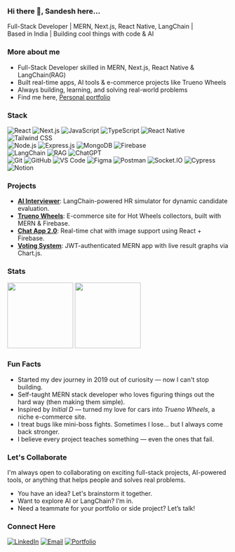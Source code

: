 ### Hi there 👋, Sandesh here...

Full-Stack Developer | MERN, Next.js, React Native, LangChain |<br/>
Based in India | Building cool things with code & AI  

### More about me
- Full-Stack Developer skilled in MERN, Next.js, React Native & LangChain(RAG)
- Built real-time apps, AI tools & e-commerce projects like Trueno Wheels
- Always building, learning, and solving real-world problems
- Find me here, [Personal portfolio](sandeshlawhale.vercel.app)


### Stack
![React](https://img.shields.io/badge/React-61DAFB?style=flat&logo=react&logoColor=black)
![Next.js](https://img.shields.io/badge/Next.js-000000?style=flat&logo=next.js)
![JavaScript](https://img.shields.io/badge/JavaScript-F7DF1E?style=flat&logo=javascript&logoColor=black)
![TypeScript](https://img.shields.io/badge/TypeScript-3178C6?style=flat&logo=typescript&logoColor=white)
![React Native](https://img.shields.io/badge/React_Native-61DAFB?style=flat&logo=react&logoColor=black)
![Tailwind CSS](https://img.shields.io/badge/Tailwind_CSS-38B2AC?style=flat&logo=tailwind-css&logoColor=white)</br>
![Node.js](https://img.shields.io/badge/Node.js-339933?style=flat&logo=nodedotjs&logoColor=white)
![Express.js](https://img.shields.io/badge/Express.js-000000?style=flat&logo=express&logoColor=white)
![MongoDB](https://img.shields.io/badge/MongoDB-47A248?style=flat&logo=mongodb&logoColor=white)
![Firebase](https://img.shields.io/badge/Firebase-FFCA28?style=flat&logo=firebase&logoColor=black)</br>
![LangChain](https://img.shields.io/badge/LangChain-000000?style=flat&logo=openai&logoColor=white)
![RAG](https://img.shields.io/badge/RAG-grey?style=flat&logo=openai&logoColor=white)
![ChatGPT](https://img.shields.io/badge/ChatGPT-1A1A1A?style=flat&logo=openai&logoColor=white)</br>
![Git](https://img.shields.io/badge/Git-F05032?style=flat&logo=git&logoColor=white)
![GitHub](https://img.shields.io/badge/GitHub-181717?style=flat&logo=github)
![VS Code](https://img.shields.io/badge/VS_Code-007ACC?style=flat&logo=visual-studio-code&logoColor=white)
![Figma](https://img.shields.io/badge/Figma-F24E1E?style=flat&logo=figma&logoColor=white)
![Postman](https://img.shields.io/badge/Postman-FF6C37?style=flat&logo=postman&logoColor=white)
![Socket.IO](https://img.shields.io/badge/Socket.IO-010101?style=flat&logo=socket.io&logoColor=white)
![Cypress](https://img.shields.io/badge/Cypress-17202C?style=flat&logo=cypress&logoColor=white)
![Notion](https://img.shields.io/badge/Notion-000000?style=flat&logo=notion&logoColor=white)

### Projects

-  [**AI Interviewer**](https://your-link.com): LangChain-powered HR simulator for dynamic candidate evaluation.
-  [**Trueno Wheels**](https://your-link.com): E-commerce site for Hot Wheels collectors, built with MERN & Firebase.
-  [**Chat App 2.0**](https://your-link.com): Real-time chat with image support using React + Firebase.
-  [**Voting System**](https://your-link.com): JWT-authenticated MERN app with live result graphs via Chart.js.

### Stats

<p align="left">
  <img src="https://github-readme-stats.vercel.app/api?username=sandeshlawhale&show_icons=true&theme=tokyonight&custom_title=My%20GitHub%20Stats" height="150"/>
  <img src="https://github-readme-stats.vercel.app/api/top-langs/?username=sandeshlawhale&layout=compact&theme=tokyonight" height="150"/>
</p>

### Fun Facts

- Started my dev journey in 2019 out of curiosity — now I can't stop building.
- Self-taught MERN stack developer who loves figuring things out the hard way (then making them simple).
- Inspired by *Initial D* — turned my love for cars into *Trueno Wheels*, a niche e-commerce site.
- I treat bugs like mini-boss fights. Sometimes I lose... but I always come back stronger.
- I believe every project teaches something — even the ones that fail.

### Let's Collaborate

I'm always open to collaborating on exciting full-stack projects, AI-powered tools, or anything that helps people and solves real problems.

- You have an idea? Let's brainstorm it together.
- Want to explore AI or LangChain? I’m in.
- Need a teammate for your portfolio or side project? Let’s talk!

### Connect Here

[![LinkedIn](https://img.shields.io/badge/LinkedIn-blue?style=flat&logo=linkedin&logoColor=white)](https://linkedin.com/in/lawhalesandesh)
[![Email](https://img.shields.io/badge/Gmail-D14836?style=flat&logo=gmail&logoColor=white)](mailto:sandeshlawhale@gmail.com)
[![Portfolio](https://img.shields.io/badge/Portfolio-000?style=flat&logo=vercel&logoColor=white)](sandeshlawhale.vercel.app)


